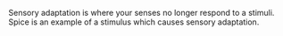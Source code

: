 Sensory adaptation is where your senses no longer respond to a stimuli. Spice is an example of a stimulus which causes sensory adaptation. 